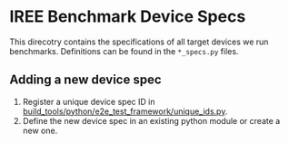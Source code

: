 # IREE Benchmark Device Specs

This direcotry contains the specifications of all target devices we run
benchmarks. Definitions can be found in the `*_specs.py` files.

## Adding a new device spec

1.  Register a unique device spec ID in
    [build_tools/python/e2e_test_framework/unique_ids.py](/build_tools/python/e2e_test_framework/unique_ids.py).
2.  Define the new device spec in an existing python module or create a new one.
